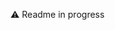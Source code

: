 
⚠️ Readme in progress 

<!--

## 👋 Welcome to our README.

# What is Envoy ? 

We help you (content apps) use your content to attract qualified leads. We do this by placing content previews inside a high-converting web flow we host on your behalf. 

<figure class="">
    <img src="../images/player_views_1.png" style=""/>
</figure>

There are two key ways for you to use the Envoy flow:
1. Through **gifting**: Allow your users to share. This requires a lightweight integration.
2. Through **marketing links**: generate links 


| Feature     | Short description |      Integration needed?        | Illustrated example |
| ----------- | ----------------- | ------------------------------- | ------------------  |
| Gifting      |   Enable your users to share with their friends.   |   Yes    | <img src="../images/player_views.png" style="width: 300px;"/>       |
| Marketing links   | Generate links in a no-code way               |    No    | <img src="../images/player_views.png" style="width: 300px;"/>       |
| Rewards   | Boost sharing by creating incentives for your users   |    Yes   | <img src="../images/player_views.png" style="width: 300px;"/>       |
| Analytics   | Generate links in a no-code way                     |    No, comes with gifting and marketing links | <img src="../images/player_views.png" style="width: 300px;"/>       |

How we access your content

Our security

``` 
import requests

api_key = "-----"
API_endpoint = "https://osh7r2l4od.execute-api.eu-west-2.amazonaws.com/prod/partner/create-link"
source = "----.mp3"
customer_journey_conf = {
    'userId': '100',
    'contentConfig': {
        'contentType': 'VIDEO',
        'contentId': 'your-content-id',
        'contentName': 'Your content name',
        'contentDescription': 'Your content name description',
        "common": {
            "media": {
                "poster": "https://your-poster-uri.com",
                "source": source
            }
        },
    }
}

response = requests.post(
    API_endpoint,
    headers={
        "x-api-key": api_key,
        "Accept": "application/json",
        "Content-Type": "application/json",
    },
    json=customer_journey_conf,
)

# response payload
```




1. One-to-one gifting. An integration is required. Integration required 
2. Marketing links: no need to integrate anything. 
3. Rewards: usually used with our gifting feature. Boost sharing by 
4. Analytics: 

 **Here are some ideas to get you started:**

 ![alt text](../images/player_views.png?raw=true)

🙋‍♀️ A short introduction - what is your organization all about?
🌈 Contribution guidelines - how can the community get involved?
👩‍💻 Useful resources - where can the community find your docs? Is there anything else the community should know?
🍿 Fun facts - what does your team eat for breakfast?
🧙 Remember, you can do mighty things with the power of [Markdown](https://docs.github.com/github/writing-on-github/getting-started-with-writing-and-formatting-on-github/basic-writing-and-formatting-syntax) -->





 
